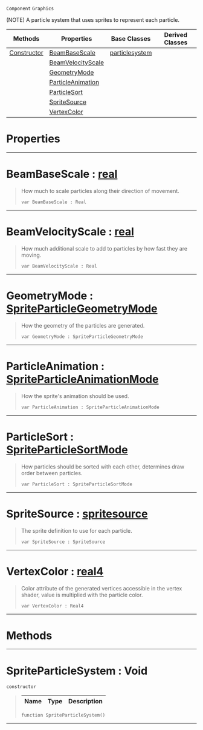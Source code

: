  `Component` `Graphics`



(NOTE) A particle system that uses sprites to represent each particle.

|Methods|Properties|Base Classes|Derived Classes|
|---|---|---|---|
|[ Constructor](https://plasmaengine.github.io/PlasmaDocs/Plasma1/C++/code_reference/class_reference/spriteparticlesystem.md#spriteparticlesystem-voi)|[ BeamBaseScale](https://plasmaengine.github.io/PlasmaDocs/Plasma1/C++/code_reference/class_reference/spriteparticlesystem.md#beambasescale-plasma-engin)|[particlesystem](https://plasmaengine.github.io/PlasmaDocs/Plasma1/C++/code_reference/class_reference/particlesystem.md)| |
| |[ BeamVelocityScale](https://plasmaengine.github.io/PlasmaDocs/Plasma1/C++/code_reference/class_reference/spriteparticlesystem.md#beamvelocityscale-plasma-e)| | |
| |[ GeometryMode](https://plasmaengine.github.io/PlasmaDocs/Plasma1/C++/code_reference/class_reference/spriteparticlesystem.md#geometrymode-plasma-engine)| | |
| |[ ParticleAnimation](https://plasmaengine.github.io/PlasmaDocs/Plasma1/C++/code_reference/class_reference/spriteparticlesystem.md#particleanimation-plasma-e)| | |
| |[ ParticleSort](https://plasmaengine.github.io/PlasmaDocs/Plasma1/C++/code_reference/class_reference/spriteparticlesystem.md#particlesort-plasma-engine)| | |
| |[ SpriteSource](https://plasmaengine.github.io/PlasmaDocs/Plasma1/C++/code_reference/class_reference/spriteparticlesystem.md#spritesource-plasma-engine)| | |
| |[ VertexColor](https://plasmaengine.github.io/PlasmaDocs/Plasma1/C++/code_reference/class_reference/spriteparticlesystem.md#vertexcolor-plasma-engine)| | |


 #  Properties


---  
 #  BeamBaseScale : [real](https://plasmaengine.github.io/PlasmaDocs/Plasma1/C++/code_reference/lightning_base_types/real.md)

> How much to scale particles along their direction of movement.
> ``` lang=cpp, name=Lightning
> var BeamBaseScale : Real


---  
 #  BeamVelocityScale : [real](https://plasmaengine.github.io/PlasmaDocs/Plasma1/C++/code_reference/lightning_base_types/real.md)

> How much additional scale to add to particles by how fast they are moving.
> ``` lang=cpp, name=Lightning
> var BeamVelocityScale : Real


---  
 #  GeometryMode : [SpriteParticleGeometryMode](https://plasmaengine.github.io/PlasmaDocs/Plasma1/C++/code_reference/enum_reference.md#spriteparticlegeometrymode)

> How the geometry of the particles are generated.
> ``` lang=cpp, name=Lightning
> var GeometryMode : SpriteParticleGeometryMode


---  
 #  ParticleAnimation : [SpriteParticleAnimationMode](https://plasmaengine.github.io/PlasmaDocs/Plasma1/C++/code_reference/enum_reference.md#spriteparticleanimationmode)

> How the sprite's animation should be used.
> ``` lang=cpp, name=Lightning
> var ParticleAnimation : SpriteParticleAnimationMode


---  
 #  ParticleSort : [SpriteParticleSortMode](https://plasmaengine.github.io/PlasmaDocs/Plasma1/C++/code_reference/enum_reference.md#spriteparticlesortmode)

> How particles should be sorted with each other, determines draw order between particles.
> ``` lang=cpp, name=Lightning
> var ParticleSort : SpriteParticleSortMode


---  
 #  SpriteSource : [spritesource](https://plasmaengine.github.io/PlasmaDocs/Plasma1/C++/code_reference/class_reference/spritesource.md)

> The sprite definition to use for each particle.
> ``` lang=cpp, name=Lightning
> var SpriteSource : SpriteSource


---  
 #  VertexColor : [real4](https://plasmaengine.github.io/PlasmaDocs/Plasma1/C++/code_reference/lightning_base_types/real4.md)

> Color attribute of the generated vertices accessible in the vertex shader, value is multiplied with the particle color.
> ``` lang=cpp, name=Lightning
> var VertexColor : Real4


---  
 #  Methods


---  
 #  SpriteParticleSystem : Void

 `constructor`

> 
> |Name|Type|Description|
> |---|---|---|
> ``` lang=cpp, name=Lightning
> function SpriteParticleSystem()
> ``` 


---  
 

 